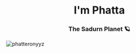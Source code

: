<h1 align="center">I'm Phatta</h1>
<h3 align="center">The Sadurn Planet 🪐</h3>


<p><img align="centert" src="https://github-readme-stats.vercel.app/api/top-langs?username=phatteronyyz&show_icons=true&title_color=00082E&icon_color=FFCB54&text_color=5495FF&bg_color=FFFFFF" alt="phatteronyyz" /></p>
